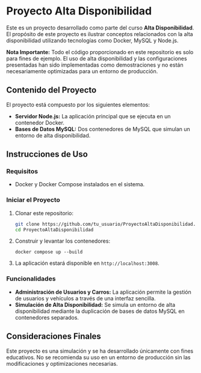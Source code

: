 # Proyecto Alta Disponibilidad

Este es un proyecto desarrollado como parte del curso **Alta Disponibilidad**. El propósito de este proyecto es ilustrar conceptos relacionados con la alta disponibilidad utilizando tecnologías como Docker, MySQL y Node.js.

**Nota Importante:** Todo el código proporcionado en este repositorio es solo para fines de ejemplo. El uso de alta disponibilidad y las configuraciones presentadas han sido implementadas como demostraciones y no están necesariamente optimizadas para un entorno de producción.

## Contenido del Proyecto

El proyecto está compuesto por los siguientes elementos:

- **Servidor Node.js:** La aplicación principal que se ejecuta en un contenedor Docker.
- **Bases de Datos MySQL:** Dos contenedores de MySQL que simulan un entorno de alta disponibilidad.

## Instrucciones de Uso

### Requisitos

- Docker y Docker Compose instalados en el sistema.

### Iniciar el Proyecto

1. Clonar este repositorio:
   ```bash
   git clone https://github.com/tu_usuario/ProyectoAltaDisponibilidad.git
   cd ProyectoAltaDisponibilidad
   ```

2. Construir y levantar los contenedores:
   ```
   docker compose up --build
   ```

3. La aplicación estará disponible en `http://localhost:3008`.

### Funcionalidades

- **Administración de Usuarios y Carros:** La aplicación permite la gestión de usuarios y vehículos a través de una interfaz sencilla.
- **Simulación de Alta Disponibilidad:** Se simula un entorno de alta disponibilidad mediante la duplicación de bases de datos MySQL en contenedores separados.

## Consideraciones Finales

Este proyecto es una simulación y se ha desarrollado únicamente con fines educativos. No se recomienda su uso en un entorno de producción sin las modificaciones y optimizaciones necesarias.

